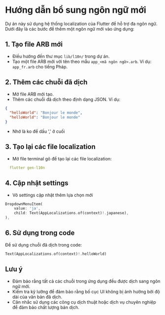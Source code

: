# Hướng dẫn bổ sung ngôn ngữ mới

Dự án này sử dụng hệ thống localization của Flutter để hỗ trợ đa ngôn ngữ. Dưới đây là các bước để thêm một ngôn ngữ mới vào ứng dụng:

## 1. Tạo file ARB mới

- Điều hướng đến thư mục `lib/l10n/` trong dự án.
- Tạo một file ARB mới với tên theo mẫu `app_<mã ngôn ngữ>.arb`.
  Ví dụ: `app_fr.arb` cho tiếng Pháp.

## 2. Thêm các chuỗi đã dịch

- Mở file ARB mới tạo.
- Thêm các chuỗi đã dịch theo định dạng JSON. Ví dụ:

```json
{
  "helloWorld": "Bonjour le monde",
  "helloWorld": "Bonjour le monde"
}
```
- Nhớ là ko để dấu ',' ở cuối

## 3. Tạo lại các file localization

- Mở file terminal gõ để tạo lại các file localization:

```yaml
  flutter gen-l10n
```

## 4. Cập nhật settings
- Vô settings cập nhật thêm lựa chọn mới
```dart
DropdownMenuItem(
    value: 'ja',
    child: Text(AppLocalizations.of(context)!.japanese),
),
```

## 6. Sử dụng trong code

Để sử dụng chuỗi đã dịch trong code:

```dart
Text(AppLocalizations.of(context)!.helloWorld)
```


## Lưu ý

- Đảm bảo rằng tất cả các chuỗi trong ứng dụng đều được dịch sang ngôn ngữ mới.
- Kiểm tra kỹ lưỡng để đảm bảo rằng bố cục UI không bị ảnh hưởng bởi độ dài của văn bản đã dịch.
- Cân nhắc sử dụng các công cụ dịch thuật hoặc dịch vụ chuyên nghiệp để đảm bảo chất lượng bản dịch.
